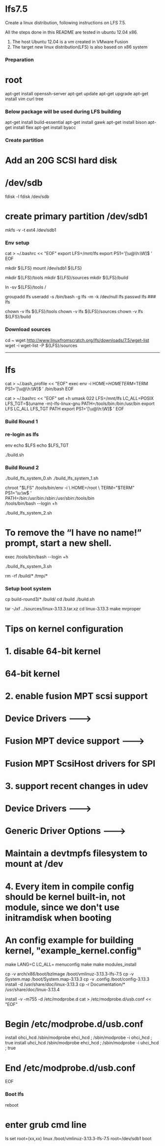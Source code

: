 lfs7.5
======

Create a linux distribution, following instructions on LFS 7.5.

All the steps done in this README are tested in ubuntu 12.04 x86.

1. The host Ubuntu 12.04 is a vm created in VMware Fusion
2. The target new linux distribution(LFS) is also based on x86 system

### Preparation ###
# root #

apt-get install openssh-server
apt-get update
apt-get upgrade
apt-get install vim curl tree

### Below package will be used during LFS building
apt-get install build-essential
apt-get install gawk
apt-get install bison
apt-get install flex
apt-get install byacc

### Create partition
# Add an 20G SCSI hard disk
# /dev/sdb

fdisk -l
fdisk /dev/sdb
# create primary partition /dev/sdb1
mkfs -v -t ext4 /dev/sdb1

### Env setup
cat > ~/.bashrc << "EOF"
export LFS=/mnt/lfs
export PS1='[\u@\h:\W]$ '
EOF

mkdir ${LFS}
mount /dev/sdb1 ${LFS}

mkdir ${LFS}/tools
mkdir ${LFS}/sources
mkdir ${LFS}/build

ln -sv ${LFS}/tools /

groupadd lfs
useradd -s /bin/bash -g lfs -m -k /dev/null lfs
passwd lfs  ### lfs

chown -v lfs ${LFS}/tools
chown -v lfs ${LFS}/sources
chown -v lfs ${LFS}/build

### Download sources
cd ~
wget http://www.linuxfromscratch.org/lfs/downloads/7.5/wget-list
wget -i wget-list -P ${LFS}/sources

----------------------------------------------------------------------

# lfs #

cat > ~/.bash_profile << "EOF"
exec env -i HOME=$HOME TERM=$TERM PS1='[\u@\h:\W]$ ' /bin/bash
EOF

cat > ~/.bashrc << "EOF"
set +h
umask 022
LFS=/mnt/lfs
LC_ALL=POSIX
LFS_TGT=$(uname -m)-lfs-linux-gnu
PATH=/tools/bin:/bin:/usr/bin
export LFS LC_ALL LFS_TGT PATH
export PS1='[\u@\h:\W]$ '
EOF

### Build Round 1 ###
### re-login as lfs
env
echo $LFS
echo $LFS_TGT

./build.sh

### Build Round 2 ###

./build_lfs_system_0.sh
./build_lfs_system_1.sh

chroot "$LFS" /tools/bin/env -i \
    HOME=/root                  \
    TERM="$TERM"                \
    PS1='\u:\w\$ '              \
    PATH=/bin:/usr/bin:/sbin:/usr/sbin:/tools/bin \
    /tools/bin/bash --login +h

./build_lfs_system_2.sh

# To remove the “I have no name!” prompt, start a new shell.
exec /tools/bin/bash --login +h

./build_lfs_system_3.sh

rm -rf /build/* /tmp/*

### Setup boot system ###

cp build-round3/* /build/
cd /build
./build.sh

tar -Jxf ../sources/linux-3.13.3.tar.xz
cd linux-3.13.3
make mrproper

# Tips on kernel configuration
# 1. disable 64-bit kernel
#   64-bit kernel
# 2. enable fusion MPT scsi support
#   Device Drivers  --->
#     Fusion MPT device support --->
#       Fusion MPT ScsiHost drivers for SPI
# 3. support recent changes in udev
#   Device Drivers  --->
#     Generic Driver Options  --->
#       Maintain a devtmpfs filesystem to mount at /dev
# 4. Every item in compile config should be kernel built-in, not module, since we don't use initramdisk when booting

# An config example for building kernel, "example_kernel.config"
make LANG=C LC_ALL= menuconfig
make
make modules_install

cp -v arch/x86/boot/bzImage /boot/vmlinuz-3.13.3-lfs-7.5
cp -v System.map /boot/System.map-3.13.3
cp -v .config /boot/config-3.13.3
install -d /usr/share/doc/linux-3.13.3
cp -r Documentation/* /usr/share/doc/linux-3.13.4

install -v -m755 -d /etc/modprobe.d
cat > /etc/modprobe.d/usb.conf << "EOF"
# Begin /etc/modprobe.d/usb.conf

install ohci_hcd /sbin/modprobe ehci_hcd ; /sbin/modprobe -i ohci_hcd ; true
install uhci_hcd /sbin/modprobe ehci_hcd ; /sbin/modprobe -i uhci_hcd ; true

# End /etc/modprobe.d/usb.conf
EOF

### Boot lfs ###

reboot
# enter grub cmd line
ls
set root=(xx,xx)
linux /boot/vmlinuz-3.13.3-lfs-7.5 root=/dev/sdb1
boot
